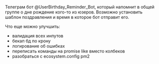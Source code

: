 Телеграм бот @UserBirthday_Reminder_Bot, который напомнит в общей группе о дне рождение кого-то из юзеров. Возможно установить шаблон поздравления и время в которое бот отправит его.

Что еще можно улучшить: 

* валидация всех инпутов
* бекап бд по крону
* логирование об ошибках
* переписать команды на promise like вместо колбеков
* разобраться с ecosystem.config pm2
